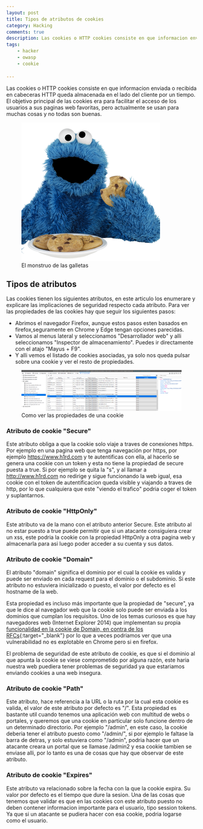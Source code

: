 ```yaml
---
layout: post
title: Tipos de atributos de cookies
category: Hacking
comments: true
description: Las cookies o HTTP cookies consiste en que informacion enviada o recibida en cabeceras HTTP queda almacenada en el lado del cliente por un tiempo. El objetivo principal de las cookies era para facilitar el acceso de los usuarios a sus paginas web favoritas, pero actualmente se usan para muchas cosas y no todas son buenas.
tags:   
    - hacker
    - owasp
    - cookie

---
```


Las cookies o HTTP cookies consiste en que informacion enviada o recibida en cabeceras HTTP queda almacenada en el lado del cliente por un tiempo. El objetivo principal de las cookies era para facilitar el acceso de los usuarios a sus paginas web favoritas, pero actualmente se usan para muchas cosas y no todas son buenas.

<figure>
<img alt="El monstruo de las galletas" class="img img-responsive" src="/resources/images/cookie.png"/>
<figcaption>
El monstruo de las galletas
</figcaption>
</figure>

## Tipos de atributos

Las cookies tienen los siguientes atributos, en este articulo los enumerare y explicare las implicaciones de seguridad respecto cada atributo. Para ver las propiedades de las cookies hay que seguir los siguientes pasos:

* Abrimos el navegador Firefox, aunque estos pasos esten basados en firefox,seguramente en Chrome y Edge tengan opciones parecidas.
* Vamos al menus lateral y seleccionamos "Desarrollador web" y alli seleccionamos "Inspector de almacenamiento". Puedes ir directamente con el atajo "Mayus + F9".
* Y alli vemos el listado de cookies asociadas, ya solo nos queda pulsar sobre una cookie y ver el resto de propiedades.

<figure>
<img alt="Como ver las propiedades de una cookie" class="img img-responsive" src="/resources/images/como-ver-cookies-navegador.png"/>
<figcaption>
Como ver las propiedades de una cookie
</figcaption>
</figure>

### Atributo de cookie "Secure"

Este atributo obliga a que la cookie solo viaje a traves de conexiones https. Por ejemplo en una pagina web que tenga navegación por https, por ejemplo https://www.h1rd.com y te autentificas con ella, al hacerlo se genera una cookie con un token y esta no tiene la propiedad de secure puesta a true. Si por ejemplo se quita la "s", y al llamar a http://www.h1rd.com no redirige y sigue funcionando la web igual, esa cookie con el token de autentificacion queda visible y viajando a traves de http, por lo que cualquiera que este "viendo el trafico" podria coger el token y suplantarnos.

### Atributo de cookie "HttpOnly"

Este atributo va de la mano con el atributo anterior Secure. Este atributo al no estar puesto a true puede permitir que si un atacante consiguiera crear un xss, este podria la cookie con la propiedad HttpOnly a otra pagina web y almacenarla para asi luego poder acceder a su cuenta y sus datos.

### Atributo de cookie "Domain"

El atributo "domain" significa el dominio por el cual la cookie es valida y puede ser enviado en cada request para el dominio o el subdominio. Si este atributo no estuviera inicializado o puesto, el valor por defecto es el hostname de la web.

Esta propiedad es incluso más importante que la propiedad de "secure", ya que le dice al navegador web que la cookie solo puede ser enviada a los dominios que cumplan los requisitos. Uno de los temas curiosos es que hay navegadores web (Internet Explorer 2014) que implementan su propia [funcionalidad en la cookie de Domain, en contra de los RFCs](https://www.mxsasha.eu/blog/2014/03/04/definitive-guide-to-cookie-domains/){:target="_blank"} por lo que a veces podriamos ver que una vulnerabilidad no es explotable en Chrome pero si en firefox.

El problema de seguridad de este atributo de cookie, es que si el dominio al que apunta la cookie se viese comprometido por alguna razón, este haria nuestra web puediera tener problemas de seguridad ya que estariamos enviando cookies a una web insegura.

### Atributo de cookie "Path"

Este atributo, hace referencia a la URL o la ruta por la cual esta cookie es valida, el valor de este atributo por defecto es "/". Esta propiedad es bastante util cuando tenemos una aplicación web con multitud de webs o portales, y queremos que una cookie en particular solo funcione dentro de un determinado directorio. Por ejemplo "/admin", en este caso, la cookie deberia tener el atributo puesto como "/admin/", si por ejemplo le faltase la barra de detras, y solo estuviera como "/admin", podria hacer que un atacante creara un portal que se llamase /admin2 y esa cookie tambien se enviase alli, por lo tanto es una de cosas que hay que observar de este atributo.

### Atributo de cookie "Expires"

Este atributo va relacionado sobre la fecha con la que la cookie expira. Su valor por defecto es el tiempo que dure la sesion. Una de las cosas que tenemos que validar es que en las cookies con este atributo puesto no deben contener informacion importante para el usuario, tipo session tokens. Ya que si un atacante se pudiera hacer con esa cookie, podria logarse como el usuario. 

